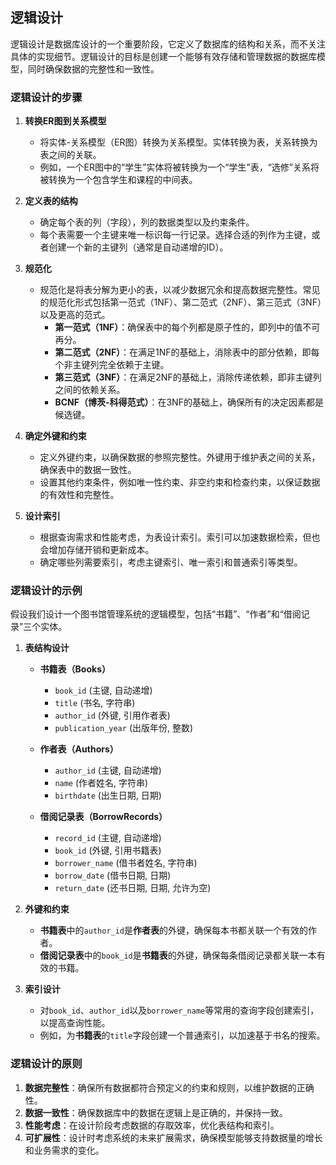 ## 逻辑设计

逻辑设计是数据库设计的一个重要阶段，它定义了数据库的结构和关系，而不关注具体的实现细节。逻辑设计的目标是创建一个能够有效存储和管理数据的数据库模型，同时确保数据的完整性和一致性。

### 逻辑设计的步骤

1. **转换ER图到关系模型**
   - 将实体-关系模型（ER图）转换为关系模型。实体转换为表，关系转换为表之间的关联。
   - 例如，一个ER图中的“学生”实体将被转换为一个“学生”表，“选修”关系将被转换为一个包含学生和课程的中间表。

2. **定义表的结构**
   - 确定每个表的列（字段），列的数据类型以及约束条件。
   - 每个表需要一个主键来唯一标识每一行记录。选择合适的列作为主键，或者创建一个新的主键列（通常是自动递增的ID）。

3. **规范化**
   - 规范化是将表分解为更小的表，以减少数据冗余和提高数据完整性。常见的规范化形式包括第一范式（1NF）、第二范式（2NF）、第三范式（3NF）以及更高的范式。
     - **第一范式（1NF）**：确保表中的每个列都是原子性的，即列中的值不可再分。
     - **第二范式（2NF）**：在满足1NF的基础上，消除表中的部分依赖，即每个非主键列完全依赖于主键。
     - **第三范式（3NF）**：在满足2NF的基础上，消除传递依赖，即非主键列之间的依赖关系。
     - **BCNF（博茨-科得范式）**：在3NF的基础上，确保所有的决定因素都是候选键。

4. **确定外键和约束**
   - 定义外键约束，以确保数据的参照完整性。外键用于维护表之间的关系，确保表中的数据一致性。
   - 设置其他约束条件，例如唯一性约束、非空约束和检查约束，以保证数据的有效性和完整性。

5. **设计索引**
   - 根据查询需求和性能考虑，为表设计索引。索引可以加速数据检索，但也会增加存储开销和更新成本。
   - 确定哪些列需要索引，考虑主键索引、唯一索引和普通索引等类型。

### 逻辑设计的示例

假设我们设计一个图书馆管理系统的逻辑模型，包括“书籍”、“作者”和“借阅记录”三个实体。

1. **表结构设计**
   - **书籍表（Books）**
     - `book_id` (主键, 自动递增)
     - `title` (书名, 字符串)
     - `author_id` (外键, 引用作者表)
     - `publication_year` (出版年份, 整数)
   
   - **作者表（Authors）**
     - `author_id` (主键, 自动递增)
     - `name` (作者姓名, 字符串)
     - `birthdate` (出生日期, 日期)
   
   - **借阅记录表（BorrowRecords）**
     - `record_id` (主键, 自动递增)
     - `book_id` (外键, 引用书籍表)
     - `borrower_name` (借书者姓名, 字符串)
     - `borrow_date` (借书日期, 日期)
     - `return_date` (还书日期, 日期, 允许为空)

2. **外键和约束**
   - **书籍表**中的`author_id`是**作者表**的外键，确保每本书都关联一个有效的作者。
   - **借阅记录表**中的`book_id`是**书籍表**的外键，确保每条借阅记录都关联一本有效的书籍。

3. **索引设计**
   - 对`book_id`、`author_id`以及`borrower_name`等常用的查询字段创建索引，以提高查询性能。
   - 例如，为**书籍表**的`title`字段创建一个普通索引，以加速基于书名的搜索。

### 逻辑设计的原则

1. **数据完整性**：确保所有数据都符合预定义的约束和规则，以维护数据的正确性。
2. **数据一致性**：确保数据库中的数据在逻辑上是正确的，并保持一致。
3. **性能考虑**：在设计阶段考虑数据的存取效率，优化表结构和索引。
4. **可扩展性**：设计时考虑系统的未来扩展需求，确保模型能够支持数据量的增长和业务需求的变化。


